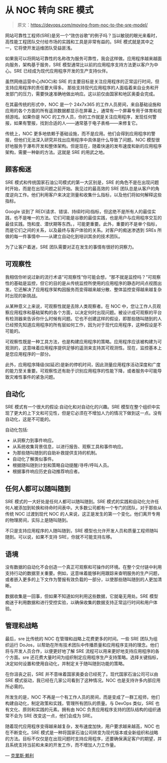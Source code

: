 # 从 NOC 转向 SRE 模式

> 原文：<https://devops.com/moving-from-noc-to-the-sre-model/>

网站可靠性工程师(SRE)是另一个“效仿谷歌”的例子吗？当以敏锐的眼光来看时，高性能工程团队交付给市场的实践和工具是非常有益的。SRE 模式就是其中之一，它将使开发运维团队受益匪浅。

如果我可以将网站可靠性的名称改为服务可靠性，我会这样做。应用程序越来越面向服务，架构基于服务，SRE 模型通常比以前的应用程序支持方法更以客户为中心。SRE 已经成为现代应用程序开发的生产支持伙伴。

虽然网络运营中心(NOC)和 SRE 的主要目标是关注应用程序的正常运行时间，但支持应用程序的责任要大得多。 那些支持现代应用程序的人面临着来自业务和开发部门的压力，需要快速准确地做出响应。这以前仅由国家和地区奥委会完成。

在其最传统的形式中，NOC 是一个 24x7x365 的工作人员房间，来自基础设施和应用的各个方面的所有遥测数据都显示在屏幕上，通常有一个屏幕专用于体育和视频游戏。如果你是 NOC 的工作人员，你的工作就是关注应用程序，发现任何警报，如果有警报，找到合适的人——通常基于电子表格——来修复它。

传统上，NOC 更多地依赖于基础设施，而不是应用。他们会得到应用程序的警报，但他们无法深入研究并找出应用程序中具体是什么导致了问题。NOC 模型很好地服务于瀑布开发和整体架构。但是现在，随着快速的发布速度和新的应用程序架构，需要一种新的方法。这就是 SRE 的用武之地。

## **顾客痴迷**

SRE 模式和传统国家石油公司模式的第一大区别是，SRE 的角色不是在出现问题时开始，而是在出现问题之前开始。我见过的最高效的 SRE 团队总是从客户的角度逆向工作。他们利用客户来决定测量和收集什么指标，以及他们将如何解释这些指标。

Google 谈到了 RED(请求、错误、持续时间)指标，但这绝不是所有人的最佳实践，也不是唯一的方法。它们可能是谷歌的最佳实践，也是用户与应用程序交互的最佳实践。饱和度、潜伏期等东西。，可能更重要。此外，重要的不是单个指标，而是它们之间的关系，以及最终与客户体验的关系。对客户的痴迷渗透到 SREs 所做的每一件事情中——从建立自动化到培训其余的技术团队。

为了让客户着迷，SRE 团队需要对正在发生的事情有很好的洞察力。

## **可观察性**

我相信你听说过新的流行术语“可观察性”你可能会想，“那不就是监控吗？”可观察性的基础是监控，但它的目的是从传统监控所使用的应用程序的静态时间点视图出发。它还解决了应用程序架构因服务而变得越来越分散、整体监控变得越来越复杂时出现的新挑战。

从某种意义上来说，可观察性就是去除人类观察者。在 NOC 中，您让工作人员观察应用程序和基础架构的各个方面，以决定何时出现问题。被设计成可观察的平台有检测器来告诉你什么时候有问题。它也不创建这样的假设，即那些随叫随到的人已经预先知道应用程序的所有层如何工作，因为对于现代应用程序，这种假设是不可能的。

可观察性既是一种工具方法，也是构建应用程序的策略。应用程序应该被构建为可观测的，这意味着应用程序提供足够的遥测来支持其可观测性。现在，监控基本上是您应用程序的一部分。

此外，应用程序降级(如延迟)是新的停机时间，因此测量应用程序活动深度和广度的能力至关重要。可观察性还有助于识别应用程序的性能下降，或者服务中可能导致灾难性事件的紧急问题。

## **自动化**

SRE 模式有一个很大的假设:自动化和对自动化的兴趣。SRE 模型在整个组织中实现了更大的上下文和可见性，但是它必须在不增加人力的情况下做到这一点。没有自动化，这是不可能的。

自动化包括:

*   从洞察力到事件响应。
*   从系统收集背景信息，以进行报告、观察工具和事件响应。
*   为那些随叫随到的自助补救提供支持的机制。
*   自动化了解类似事件。
*   根据随叫随到计划和策略自动提醒/寻呼/呼叫人员。
*   根据事件响应历史自动推荐响应者。

## **任何人都可以随叫随到**

SRE 模式的一大好处是任何人都可以随叫随到。SRE 模式的实践和自动化允许任何人被添加到轮换和待命时间表中。大多数公司都有一个专门的团队，对于那些从传统 NOC 过渡到现代 NOC 的人来说，这正是发生的第一个变化。他们离开专用的物理房间，实际上是随叫随到。

不只是支持应用程序的人随叫随到，SRE 模型也允许开发人员和质量工程师随叫随到。可以说，如果不支持 SRE，你就不可能支持左移。

## **语境**

没有数据的自动化不会创造一个真正可观察和可操作的环境。在整个交付链中利用支持行动的数据至关重要。例如，这意味着能够利用跟踪来查明服务的生产问题，或者嵌入更多的上下文作为警报有效负载的一部分，以使那些随叫随到的人更加清晰。

数据收集是一回事，但如果不知道如何利用这些数据，它就毫无用处。SRE 模型痴迷于利用数据和进行受控实验，以确保收集的数据支持正常运行时间和用户体验。

## **管理和战略**

最后，sre 比传统的 NOC 在管理和战略上花费更多的时间。一些 SRE 团队为组织运行 DoJos，以帮助在所有技术团队中传播质量和应用程序支持的理念。他们将与开发人员合作，以便更好地了解 SRE 流程可以用来更好地支持应用程序的各个方面。sre 还花费大量时间为组织制定应用程序生产支持策略。选择关键指标，决定如何设置和使用自动化，并制定关于随叫随到功能的策略。

在你沮丧之前，SRE 并不意味着国家奥委会已经死了。现代国家石油公司可以由 SRE 模式驱动，我已经在几家公司看到了这种情况。NOC 也是支持许多内部应用所必需的。

所发生的是，NOC 不再是一个有工作人员的房间，而是变成了一群工程师，他们构建自动化，制定政策和实践，管理所有团队的质量。与 DevOps 类似，SRE 也有文化、原则和实践的元素。拥有由 NOC 负责应用程序支持的团队结构的组织通常不会为 SRE 改变这一点，他们会成为 SRE。

随着现代应用程序变得越来越复杂，发布速度加快，用户要求越来越高，NOC 也在不断变化。SRE 模式是一种将国家石油公司转变为现代版本或全新组织和战略的方法。目标不仅仅是在出现问题时支持应用程序，还要确保满足客户的期望，并且系统支持当前和未来的开发工作，而不增加人力工作量。

— [克里斯·赖利](https://devops.com/author/chrisriley/)